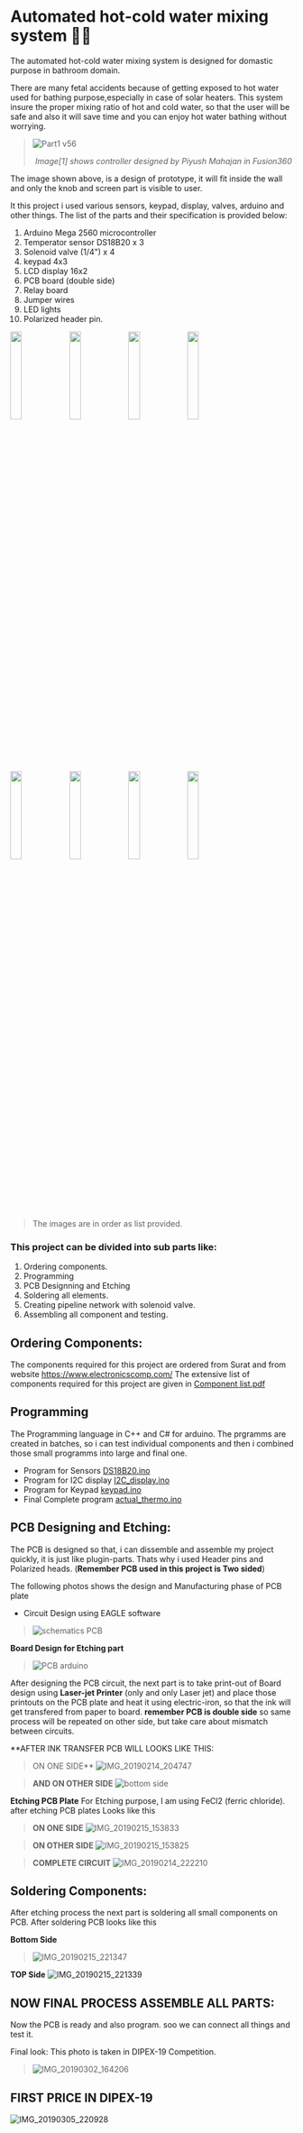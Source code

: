 # Automated hot-cold water mixing system 🚿🛀 


The automated hot-cold water mixing system is designed for domastic purpose in bathroom domain. 

There are many fetal accidents because of getting exposed to hot water used for bathing purpose,especially in case of solar heaters. This system insure the proper mixing ratio of hot and cold water, so that the user will be safe and also it will save time and you can enjoy hot water bathing without worrying.

> ![Part1 v56](https://user-images.githubusercontent.com/71897685/146817378-ad76bb1b-8dac-4e6a-b097-ad9828195dda.jpg)
> <p align = 'center' ><i> Image[1] shows controller designed by Piyush Mahajan in Fusion360 </i></p>

The image shown above, is a design of prototype, it will fit inside the wall and only the knob and screen part is visible to user.

It this project i used various sensors, keypad, display, valves, arduino and other things. The list of the parts and their specification is provided below:
1. Arduino Mega 2560 microcontroller
2. Temperator sensor DS18B20 x 3
3. Solenoid valve (1/4") x 4
4. keypad 4x3
5. LCD display 16x2
6. PCB board (double side)
7. Relay board
8. Jumper wires
9. LED lights
10. Polarized header pin.

<div class = "row" >
  <div class = "column">
    <img width = '20%' src = https://user-images.githubusercontent.com/71897685/150060550-def1eb6b-8ddf-49df-848a-c633910b4d4b.jpg />
    <img width = '20%' src = https://user-images.githubusercontent.com/71897685/150060558-b0050d12-6cf7-49fc-9179-dcebd2293592.jpg />
    <img width = '20%' src = https://user-images.githubusercontent.com/71897685/150060545-810a9deb-b1f7-4454-9226-e63ef6dcc42c.jpeg />
    <img width = '20%' src =https://user-images.githubusercontent.com/71897685/150060552-f7db528e-b274-4d87-ba5f-819542236cbc.png />
  </div>
  <div class = 'column'>
    <img width = '20%' src = https://user-images.githubusercontent.com/71897685/150062816-31675b3a-aff5-475f-9422-11c0912bf194.jpg />
    <img width = '20%' src = https://user-images.githubusercontent.com/71897685/150060542-ea6a34ac-ccbc-41ac-8904-689271a655b7.jpg />
    <img width = '20%' src = https://user-images.githubusercontent.com/71897685/150060534-39bc7213-354f-4d23-a309-adaa182d1dce.jpg />
    <img width = '20%' src = https://user-images.githubusercontent.com/71897685/150060555-9b78771c-b25d-4483-b9d5-3b905c49c910.jpg />
  </div>
 </div>

> The images are in order as list provided.

 
### This project can be divided into sub parts like:
1. Ordering components.
2. Programming
3. PCB Designning and Etching
4. Soldering all elements.
5. Creating pipeline network with solenoid valve.
6. Assembling all component and testing.

## Ordering Components:
The components required for this project are ordered from Surat and from website https://www.electronicscomp.com/
The extensive list of components required for this project are given in [Component list.pdf](https://github.com/piyumaha12/Automated-hot-cold-water-mixing-system/blob/b01df66d3225a2e69d0bdbaa8d460133292a6547/Component%20list.pdf)

## Programming

The Programming language in C++ and C# for arduino. The prgramms are created in batches, so i can test individual components and then i combined those small programms into large and final one. 
- Program for Sensors [DS18B20.ino](https://github.com/piyumaha12/Automated-hot-cold-water-mixing-system/blob/e4a5798c5aa17a2d253fdcf8342bfb3c042deca8/DS18B20.ino)
- Program for I2C display [I2C_display.ino](https://github.com/piyumaha12/Automated-hot-cold-water-mixing-system/blob/e4a5798c5aa17a2d253fdcf8342bfb3c042deca8/I2C_display.ino)
- Program for Keypad [keypad.ino](https://github.com/piyumaha12/Automated-hot-cold-water-mixing-system/blob/e4a5798c5aa17a2d253fdcf8342bfb3c042deca8/keypad.ino)
- Final Complete program [actual_thermo.ino](https://github.com/piyumaha12/Automated-hot-cold-water-mixing-system/blob/e4a5798c5aa17a2d253fdcf8342bfb3c042deca8/actual_thermo.ino)

## PCB Designing and Etching:
The PCB is designed so that, i can dissemble and assemble my project quickly, it is just like plugin-parts. Thats why i used Header pins and Polarized heads. (**Remember PCB used in this project is Two sided**)

The following photos shows the design and Manufacturing phase of PCB plate
- Circuit Design using EAGLE software
> ![schematics PCB](https://user-images.githubusercontent.com/71897685/150065919-75f2de0f-818a-4589-b9f3-0f3659cd4ccf.JPG)

**Board Design for Etching part**

> ![PCB arduino](https://user-images.githubusercontent.com/71897685/150065940-55a07f83-1886-4032-9931-7456b0d3ce27.JPG)

After designing the PCB circuit, the next part is to take print-out of Board design using **Laser-jet Printer** (only and only Laser jet) and place those printouts on the PCB plate and heat it using electric-iron, so that the ink will get transfered from paper to board. **remember PCB is double side** so same process will be repeated on other side, but take care about mismatch between circuits.

**AFTER INK TRANSFER PCB WILL LOOKS LIKE THIS:
> ON ONE SIDE**
> ![IMG_20190214_204747](https://user-images.githubusercontent.com/71897685/150066642-726ea0cc-b40d-4c54-9365-d2f505bf5c92.jpg)

> **AND ON OTHER SIDE**
> ![bottom side](https://user-images.githubusercontent.com/71897685/150066916-58ee8f5a-7777-4cba-8fed-0eae0fe2f9fe.png)

**Etching PCB Plate**
For Etching purpose, I am using FeCl2 (ferric chloride). after etching PCB plates Looks like this

> **ON ONE SIDE**
> ![IMG_20190215_153833](https://user-images.githubusercontent.com/71897685/150067396-b693f710-f80a-4e19-9f7d-4b315e8d557b.jpg)

> **ON OTHER SIDE**
> ![IMG_20190215_153825](https://user-images.githubusercontent.com/71897685/150067435-1ae4cfa7-aaf0-4274-986a-c3cb463c13a4.jpg)

> **COMPLETE CIRCUIT**
> ![IMG_20190214_222210](https://user-images.githubusercontent.com/71897685/150067475-ee9f2a1c-2ff4-4cc1-8ffc-0ac1582ab34e.jpg)


## Soldering Components:
After etching process the next part is soldering all small components on PCB. After soldering PCB looks like this

**Bottom Side**
>![IMG_20190215_221347](https://user-images.githubusercontent.com/71897685/150067670-32be80c2-5391-4714-ac9f-74b6571daa7d.jpg)


**TOP Side**
![IMG_20190215_221339](https://user-images.githubusercontent.com/71897685/150067686-e8a0dcb3-53eb-4c88-8a6f-6eef75c90187.jpg)

## NOW FINAL PROCESS ASSEMBLE ALL PARTS:

Now the PCB is ready and also program. soo we can connect all things and test it.

Final look: This photo is taken in DIPEX-19 Competition. 
>![IMG_20190302_164206](https://user-images.githubusercontent.com/71897685/150067994-a2339279-f32c-4356-b672-1b2943bce071.jpg)


## FIRST PRICE IN DIPEX-19

![IMG_20190305_220928](https://user-images.githubusercontent.com/71897685/150068220-812922c0-62ed-47cf-8615-6a03f16ef54b.jpg)


